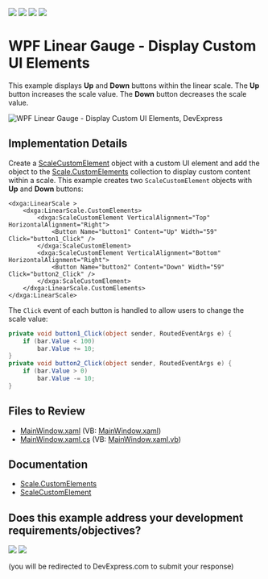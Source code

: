 <!-- default badges list -->
![](https://img.shields.io/endpoint?url=https://codecentral.devexpress.com/api/v1/VersionRange/128570694/22.2.2%2B)
[![](https://img.shields.io/badge/Open_in_DevExpress_Support_Center-FF7200?style=flat-square&logo=DevExpress&logoColor=white)](https://supportcenter.devexpress.com/ticket/details/E3537)
[![](https://img.shields.io/badge/📖_How_to_use_DevExpress_Examples-e9f6fc?style=flat-square)](https://docs.devexpress.com/GeneralInformation/403183)
[![](https://img.shields.io/badge/💬_Leave_Feedback-feecdd?style=flat-square)](#does-this-example-address-your-development-requirementsobjectives)
<!-- default badges end -->

# WPF Linear Gauge - Display Custom UI Elements

This example displays **Up** and **Down** buttons within the linear scale. The **Up** button increases the scale value. The **Down** button decreases the scale value.

![WPF Linear Gauge - Display Custom UI Elements, DevExpress](https://raw.githubusercontent.com/DevExpress-Examples/how-to-use-custom-elements-in-the-linear-gauge-control-e3537/22.2.2%2B/i/wpf-linear-gauge-with-custom-ui-element-devexpress.png)

## Implementation Details

Create a [ScaleCustomElement](https://docs.devexpress.com/WPF/DevExpress.Xpf.Gauges.ScaleCustomElement) object with a custom UI element and add the object to the [Scale.CustomElements](https://docs.devexpress.com/WPF/DevExpress.Xpf.Gauges.Scale.CustomElements) collection to display custom content within a scale. This example creates two `ScaleCustomElement` objects with **Up** and **Down** buttons:

```xaml
<dxga:LinearScale >
    <dxga:LinearScale.CustomElements>
        <dxga:ScaleCustomElement VerticalAlignment="Top" HorizontalAlignment="Right">
            <Button Name="button1" Content="Up" Width="59"  Click="button1_Click" />
        </dxga:ScaleCustomElement>
        <dxga:ScaleCustomElement VerticalAlignment="Bottom" HorizontalAlignment="Right">
            <Button Name="button2" Content="Down" Width="59" Click="button2_Click" />
        </dxga:ScaleCustomElement>
    </dxga:LinearScale.CustomElements>
</dxga:LinearScale>
```

The `Click` event of each button is handled to allow users to change the scale value:

```csharp
private void button1_Click(object sender, RoutedEventArgs e) {
    if (bar.Value < 100)
        bar.Value += 10;
}
private void button2_Click(object sender, RoutedEventArgs e) {
    if (bar.Value > 0)
        bar.Value -= 10;
}
```

## Files to Review

* [MainWindow.xaml](./CS/LinearGauge_CustomElement/MainWindow.xaml) (VB: [MainWindow.xaml](./VB/LinearGauge_CustomElement/MainWindow.xaml))
* [MainWindow.xaml.cs](./CS/LinearGauge_CustomElement/MainWindow.xaml.cs) (VB: [MainWindow.xaml.vb](./VB/LinearGauge_CustomElement/MainWindow.xaml.vb))


## Documentation

* [Scale.CustomElements](https://docs.devexpress.com/WPF/DevExpress.Xpf.Gauges.Scale.CustomElements)
* [ScaleCustomElement](https://docs.devexpress.com/WPF/DevExpress.Xpf.Gauges.ScaleCustomElement)
<!-- feedback -->
## Does this example address your development requirements/objectives?

[<img src="https://www.devexpress.com/support/examples/i/yes-button.svg"/>](https://www.devexpress.com/support/examples/survey.xml?utm_source=github&utm_campaign=wpf-linear-gauge-display-custom-ui-elements&~~~was_helpful=yes) [<img src="https://www.devexpress.com/support/examples/i/no-button.svg"/>](https://www.devexpress.com/support/examples/survey.xml?utm_source=github&utm_campaign=wpf-linear-gauge-display-custom-ui-elements&~~~was_helpful=no)

(you will be redirected to DevExpress.com to submit your response)
<!-- feedback end -->
